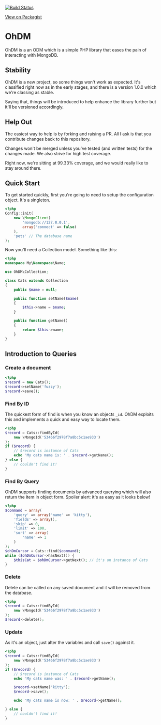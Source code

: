 [![Build Status](https://travis-ci.org/rogerthomas84/ohdm.png)](http://travis-ci.org/rogerthomas84/ohdm)

[View on Packagist](https://packagist.org/packages/rogerthomas84/ohdm)

OhDM
====

OhDM is a an ODM which is a simple PHP library that eases the pain of interacting with MongoDB.


Stability
---------

OhDM is a new project, so some things won't work as expected. It's classified right now as in the early stages, and there
is a version 1.0.0 which we're classing as stable.

Saying that, things will be introduced to help enhance the library further but it'll be versioned accordingly.


Help Out
--------

The easiest way to help is by forking and raising a PR. All I ask is that you contribute changes back to this repository.

Changes won't be merged unless you've tested (and written tests) for the changes made. We also strive for high test coverage.

Right now, we're sitting at 99.33% coverage, and we would really like to stay around there.


Quick Start
-----------

To get started quickly, first you're going to need to setup the configuration object. It's a singleton.

```php
<?php
Config::init(
    new \MongoClient(
        'mongodb://127.0.0.1',
        array('connect' => false)
    ),
    'pets' // The database name
);
```

Now you'll need a Collection model. Something like this:

```php
<?php
namespace My\Namespace\Name;

use OhDM\Collection;

class Cats extends Collection
{
    public $name = null;

    public function setName($name)
    {
        $this->name = $name;
    }

    public function getName()
    {
        return $this->name;
    }
}

```

Introduction to Queries
-----------------------


### Create a document

```php
<?php
$record = new Cats();
$record->setName('fuzzy');
$record->save();
```

### Find By ID

The quickest form of find is when you know an objects `_id`. OhDM exploits this and implements a quick and easy way to locate them.

```php
<?php
$record = Cats::findById(
    new \MongoId('53466f2978f7a8bc5c1ae933')
);
if ($record) {
    // $record is instance of Cats
    echo 'My cats name is: ' . $record->getName();
} else {
    // couldn't find it!
}
```

### Find By Query

OhDM supports finding documents by advanced querying which will also return the item in object form.
Spoiler alert: it's as easy as it looks below!

```php
<?php
$command = array(
    'query' => array('name' => 'kitty'),
    'fields' => array(),
    'skip' => 0,
    'limit' => 100,
    'sort' => array(
        'name' => 1
    )
);
$ohDmCursor = Cats::find($command);
while ($ohDmCursor->hasNext()) {
    $thisCat = $ohDmCursor->getNext(); // it's an instance of Cats
}
```

### Delete

Delete can be called on any saved document and it will be removed from the database.

```php
<?php
$record = Cats::findById(
    new \MongoId('53466f2978f7a8bc5c1ae933')
);
$record->delete();
```

### Update

As it's an object, just alter the variables and call `save()` against it.

```php
<?php
$record = Cats::findById(
    new \MongoId('53466f2978f7a8bc5c1ae933')
);
if ($record) {
    // $record is instance of Cats
    echo 'My cats name was: ' . $record->getName();

    $record->setName('kitty');
    $record->save();

    echo 'My cats name is now: ' . $record->getName();

} else {
    // couldn't find it!
}
```

